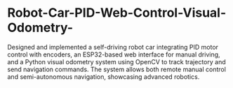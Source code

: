 # Robot-Car-PID-Web-Control-Visual-Odometry-
Designed and implemented a self-driving robot car integrating PID motor control with encoders, an ESP32-based web interface for manual driving, and a Python visual odometry system using OpenCV to track trajectory and send navigation commands. The system allows both remote manual control and semi-autonomous navigation, showcasing advanced robotics.
